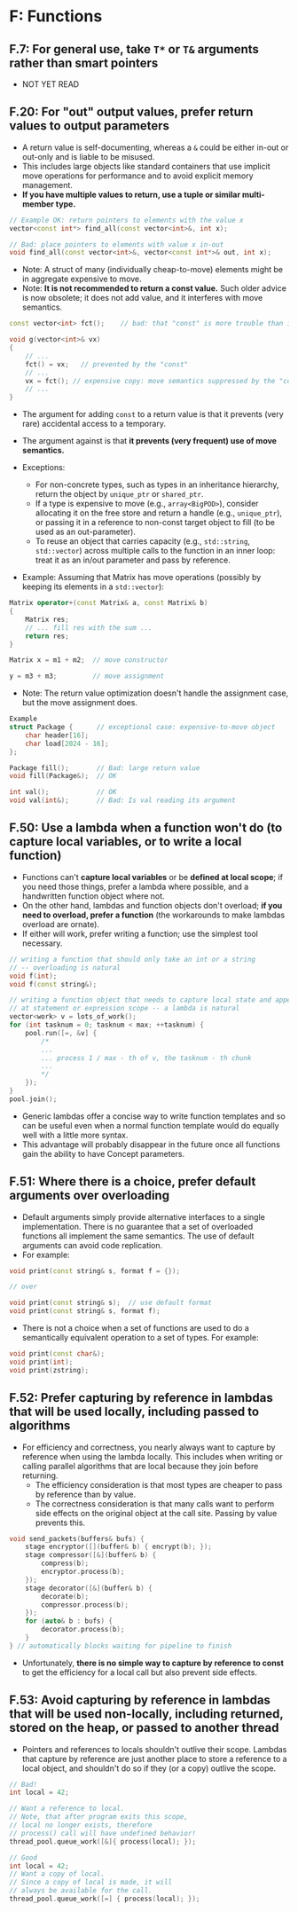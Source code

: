# F: Functions

## F.7: For general use, take `T*` or `T&` arguments rather than smart pointers
- NOT YET READ

## F.20: For "out" output values, prefer return values to output parameters
- A return value is self-documenting, whereas a `&` could be either in-out or out-only and is liable to be misused.
- This includes large objects like standard containers that use implicit move operations for performance and to avoid explicit memory management.
- **If you have multiple values to return, use a tuple or similar multi-member type.**
```cpp
// Example OK: return pointers to elements with the value x
vector<const int*> find_all(const vector<int>&, int x);

// Bad: place pointers to elements with value x in-out
void find_all(const vector<int>&, vector<const int*>& out, int x);
```
- Note: A struct of many (individually cheap-to-move) elements might be in aggregate expensive to move.
- Note: **It is not recommended to return a const value.** Such older advice is now obsolete; it does not add value, and it interferes with move semantics.
```cpp
const vector<int> fct();    // bad: that "const" is more trouble than it is worth

void g(vector<int>& vx)
{
    // ...
    fct() = vx;   // prevented by the "const"
    // ...
    vx = fct(); // expensive copy: move semantics suppressed by the "const"
    // ...
}
```
- The argument for adding `const` to a return value is that it prevents (very rare) accidental access to a temporary.
- The argument against is that **it prevents (very frequent) use of move semantics.**

- Exceptions:
  - For non-concrete types, such as types in an inheritance hierarchy, return the object by `unique_ptr` or `shared_ptr`.
  - If a type is expensive to move (e.g., `array<BigPOD>`), consider allocating it on the free store and return a handle (e.g., `unique_ptr`), or passing it in a reference to non-const target object to fill (to be used as an out-parameter).
  - To reuse an object that carries capacity (e.g., `std::string`, `std::vector`) across multiple calls to the function in an inner loop: treat it as an in/out parameter and pass by reference.
- Example: Assuming that Matrix has move operations (possibly by keeping its elements in a `std::vector`):
```cpp
Matrix operator+(const Matrix& a, const Matrix& b)
{
    Matrix res;
    // ... fill res with the sum ...
    return res;
}

Matrix x = m1 + m2;  // move constructor

y = m3 + m3;         // move assignment
```
- Note: The return value optimization doesn't handle the assignment case, but the move assignment does.
```cpp
Example
struct Package {      // exceptional case: expensive-to-move object
    char header[16];
    char load[2024 - 16];
};

Package fill();       // Bad: large return value
void fill(Package&);  // OK

int val();            // OK
void val(int&);       // Bad: Is val reading its argument
```

## F.50: Use a lambda when a function won't do (to capture local variables, or to write a local function)
- Functions can't **capture local variables** or be **defined at local scope**; if you need those things, prefer a lambda where possible, and a handwritten function object where not.
- On the other hand, lambdas and function objects don't overload; **if you need to overload, prefer a function** (the workarounds to make lambdas overload are ornate).
- If either will work, prefer writing a function; use the simplest tool necessary.
```cpp
// writing a function that should only take an int or a string
// -- overloading is natural
void f(int);
void f(const string&);

// writing a function object that needs to capture local state and appear
// at statement or expression scope -- a lambda is natural
vector<work> v = lots_of_work();
for (int tasknum = 0; tasknum < max; ++tasknum) {
    pool.run([=, &v] {
        /*
        ...
        ... process 1 / max - th of v, the tasknum - th chunk
        ...
        */
    });
}
pool.join();
```
- Generic lambdas offer a concise way to write function templates and so can be useful even when a normal function template would do equally well with a little more syntax.
- This advantage will probably disappear in the future once all functions gain the ability to have Concept parameters.

## F.51: Where there is a choice, prefer default arguments over overloading
- Default arguments simply provide alternative interfaces to a single implementation. There is no guarantee that a set of overloaded functions all implement the same semantics. The use of default arguments can avoid code replication.
- For example:
```cpp
void print(const string& s, format f = {});

// over

void print(const string& s);  // use default format
void print(const string& s, format f);
```
- There is not a choice when a set of functions are used to do a semantically equivalent operation to a set of types. For example:
```cpp
void print(const char&);
void print(int);
void print(zstring);
```

## F.52: Prefer capturing by reference in lambdas that will be used locally, including passed to algorithms
- For efficiency and correctness, you nearly always want to capture by reference when using the lambda locally. This includes when writing or calling parallel algorithms that are local because they join before returning.
  - The efficiency consideration is that most types are cheaper to pass by reference than by value.
  - The correctness consideration is that many calls want to perform side effects on the original object at the call site. Passing by value prevents this.
```cpp
void send_packets(buffers& bufs) {
    stage encryptor([](buffer& b) { encrypt(b); });
    stage compressor([&](buffer& b) {
        compress(b);
        encryptor.process(b);
    });
    stage decorator([&](buffer& b) {
        decorate(b);
        compressor.process(b);
    });
    for (auto& b : bufs) {
        decorator.process(b);
    }
} // automatically blocks waiting for pipeline to finish
```
- Unfortunately, **there is no simple way to capture by reference to const** to get the efficiency for a local call but also prevent side effects.

## F.53: Avoid capturing by reference in lambdas that will be used non-locally, including returned, stored on the heap, or passed to another thread
- Pointers and references to locals shouldn't outlive their scope. Lambdas that capture by reference are just another place to store a reference to a local object, and shouldn't do so if they (or a copy) outlive the scope.
```cpp
// Bad!
int local = 42;

// Want a reference to local.
// Note, that after program exits this scope,
// local no longer exists, therefore
// process() call will have undefined behavior!
thread_pool.queue_work([&]{ process(local); });
```
```cpp
// Good
int local = 42;
// Want a copy of local.
// Since a copy of local is made, it will
// always be available for the call.
thread_pool.queue_work([=] { process(local); });
```
